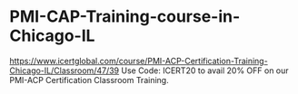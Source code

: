 # PMI-CAP-Training-course-in-Chicago-IL
https://www.icertglobal.com/course/PMI-ACP-Certification-Training-Chicago-IL/Classroom/47/39  Use Code: ICERT20 to avail 20% OFF on our PMI-ACP Certification Classroom Training.
